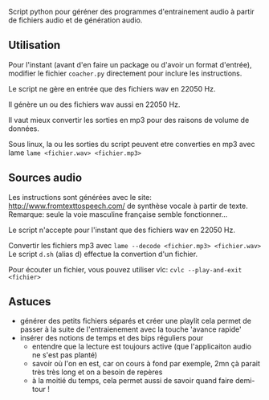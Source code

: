Script python pour géréner des programmes d'entrainement audio à partir de fichiers audio et de génération audio.

Utilisation
-----------

Pour l'instant (avant d'en faire un package ou d'avoir un format d'entrée),
modifier le fichier `coacher.py` directement pour inclure les instructions.

Le script ne gère en entrée que des fichiers wav en 22050 Hz.

Il génère un ou des fichiers wav aussi en 22050 Hz.

Il vaut mieux convertir les sorties en mp3 pour des raisons de volume de données.

Sous linux, la ou les sorties du script peuvent etre converties en mp3 avec lame
`lame <fichier.wav> <fichier.mp3>`

Sources audio
-------------

Les instructions sont générées avec le site:
  http://www.fromtexttospeech.com/
de synthèse vocale à partir de texte.
Remarque: seule la voie masculine française semble fonctionner...

Le script n'accepte pour l'instant que des fichiers wav en 22050 Hz.

Convertir les fichiers mp3 avec `lame --decode <fichier.mp3> <fichier.wav>`
Le script `d.sh` (alias d) effectue la convertion d'un fichier.

Pour écouter un fichier, vous pouvez utiliser vlc: `cvlc --play-and-exit <fichier>`

Astuces
-------

- générer des petits fichiers séparés et créer une playlit
  cela permet de passer à la suite de l'entraienement
  avec la touche 'avance rapide'
- insérer des notions de temps et des bips réguliers pour
  - entendre que la lecture est toujours active
    (que l'applicaiton audio ne s'est pas planté)
  - savoir où l'on en est, car on cours à fond par exemple,
    2mn çà parait très très long et on a besoin de repères
  - à la moitié du temps, cela permet aussi de savoir
    quand faire demi-tour !
